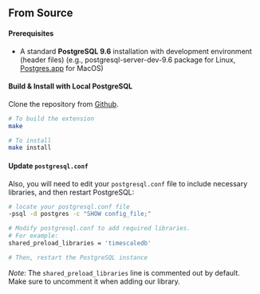 ## From Source <a id="installation-source"></a>

#### Prerequisites

- A standard **PostgreSQL 9.6** installation with development environment
(header files) (e.g., postgresql-server-dev-9.6 package for
Linux, [Postgres.app][] for MacOS)

#### Build & Install with Local PostgreSQL

Clone the repository from [Github][github-timescale].

```bash
# To build the extension
make

# To install
make install
```

#### Update `postgresql.conf`

Also, you will need to edit your `postgresql.conf` file to include
necessary libraries, and then restart PostgreSQL:
```bash
# locate your postgresql.conf file
-psql -d postgres -c "SHOW config_file;"

# Modify postgresql.conf to add required libraries.
# For example:
shared_preload_libraries = 'timescaledb'

# Then, restart the PostgreSQL instance
```
*Note*: The `shared_preload_libraries` line is commented out by default.  
Make sure to uncomment it when adding our library.

[Postgres.app]: https://postgresapp.com
[github-timescale]: https://github.com/timescale/timescaledb
